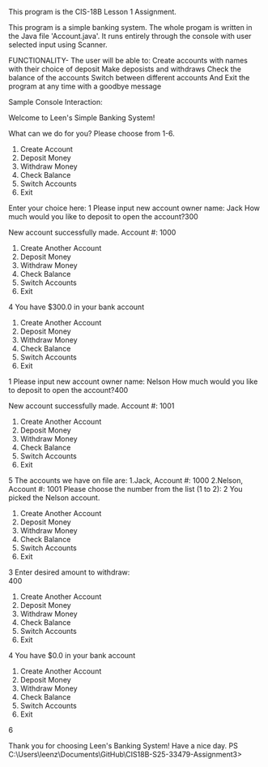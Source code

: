 This program is the CIS-18B Lesson 1 Assignment. 

This program is a simple banking system. The whole progam is written in the Java file 'Account.java'.
It runs entirely through the console with user selected input using Scanner. 

FUNCTIONALITY- The user will be able to: 
Create accounts with names with their choice of deposit
Make deposists and withdraws
Check the balance of the accounts
Switch between different accounts 
And Exit the program at any time with a goodbye message
  
Sample Console Interaction: 

Welcome to Leen's Simple Banking System! 

What can we do for you? Please choose from 1-6.
1. Create Account
2. Deposit Money
3. Withdraw Money
4. Check Balance
5. Switch Accounts
6. Exit

Enter your choice here: 
1
Please input new account owner name: Jack
How much would you like to deposit to open the account?300

New account successfully made. Account #: 1000
1. Create Another Account
2. Deposit Money
3. Withdraw Money
4. Check Balance
5. Switch Accounts
6. Exit

4
You have $300.0 in your bank account

1. Create Another Account
2. Deposit Money
3. Withdraw Money
4. Check Balance
5. Switch Accounts
6. Exit

1
Please input new account owner name: Nelson
How much would you like to deposit to open the account?400

New account successfully made. Account #: 1001
1. Create Another Account
2. Deposit Money
3. Withdraw Money
4. Check Balance
5. Switch Accounts
6. Exit

5
The accounts we have on file are: 
1.Jack, Account #: 1000
2.Nelson, Account #: 1001
Please choose the number from the list (1 to 2):
2
You picked the Nelson account.

1. Create Another Account
2. Deposit Money
3. Withdraw Money
4. Check Balance
5. Switch Accounts
6. Exit

3
Enter desired amount to withdraw:  
400

1. Create Another Account
2. Deposit Money
3. Withdraw Money
4. Check Balance
5. Switch Accounts
6. Exit

4
You have $0.0 in your bank account

1. Create Another Account
2. Deposit Money
3. Withdraw Money
4. Check Balance
5. Switch Accounts
6. Exit

6


Thank you for choosing Leen's Banking System! Have a nice day.
PS C:\Users\leenz\Documents\GitHub\CIS18B-S25-33479-Assignment3> 

